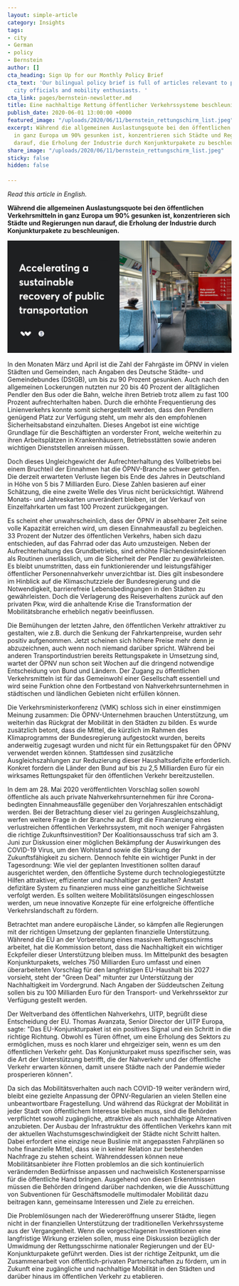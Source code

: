 ```yaml
---
layout: simple-article
category: Insights
tags:
- city
- German
- policy
- Bernstein
author: []
cta_heading: Sign Up for our Monthly Policy Brief
cta_text: 'Our bilingual policy brief is full of articles relevant to policymakers,
  city officials and mobility enthusiasts. '
cta_link: pages/bernstein-newsletter.md
title: Eine nachhaltige Rettung öffentlicher Verkehrssysteme beschleunigen
publish_date: 2020-06-01 13:00:00 +0000
featured_image: "/uploads/2020/06/11/bernstein_rettungschirm_list.jpeg"
excerpt: Während die allgemeinen Auslastungsquote bei den öffentlichen Verkehrsmitteln
  in ganz Europa um 90% gesunken ist, konzentrieren sich Städte und Regierungen nun
  darauf, die Erholung der Industrie durch Konjunkturpakete zu beschleunigen.
share_image: "/uploads/2020/06/11/bernstein_rettungschirm_list.jpeg"
sticky: false
hidden: false

---
```

_Read this article in English._

**Während die allgemeinen Auslastungsquote bei den öffentlichen Verkehrsmitteln in ganz Europa um 90% gesunken ist, konzentrieren sich Städte und Regierungen nun darauf, die Erholung der Industrie durch Konjunkturpakete zu beschleunigen.**

![](/uploads/2020/06/11/bernstein_rettungschirm_body.jpg)

In den Monaten März und April ist die Zahl der Fahrgäste im ÖPNV in vielen Städten und Gemeinden, nach Angaben des Deutsche Städte- und Gemeindebundes (DStGB), um bis zu 90 Prozent gesunken. Auch nach den allgemeinen Lockerungen nutzten nur 20 bis 40 Prozent der alltäglichen Pendler den Bus oder die Bahn, welche ihren Betrieb trotz allem zu fast 100 Prozent aufrechterhalten haben. Durch die erhöhte Frequentierung des Linienverkehrs konnte somit sichergestellt werden, dass den Pendlern genügend Platz zur Verfügung steht, um mehr als den empfohlenen Sicherheitsabstand einzuhalten. Dieses Angebot ist eine wichtige Grundlage für die Beschäftigten an vorderster Front, welche weiterhin zu ihren Arbeitsplätzen in Krankenhäusern, Betriebsstätten sowie anderen wichtigen Dienststellen anreisen müssen.

Doch dieses Ungleichgewicht der Aufrechterhaltung des Vollbetriebs bei einem Bruchteil der Einnahmen hat die ÖPNV-Branche schwer getroffen. Die derzeit erwarteten Verluste liegen bis Ende des Jahres in Deutschland in Höhe von 5 bis 7 Milliarden Euro. Diese Zahlen basieren auf einer Schätzung, die eine zweite Welle des Virus nicht berücksichtigt. Während Monats- und Jahreskarten unverändert bleiben, ist der Verkauf von Einzelfahrkarten um fast 100 Prozent zurückgegangen.

Es scheint eher unwahrscheinlich, dass der ÖPNV in absehbarer Zeit seine volle Kapazität erreichen wird, um diesen Einnahmeausfall zu begleichen. 33 Prozent der Nutzer des öffentlichen Verkehrs, haben sich dazu entschieden, auf das Fahrrad oder das Auto umzusteigen. Neben der Aufrechterhaltung des Grundbetriebs, sind erhöhte Flächendesinfektionen als Routinen unerlässlich, um die Sicherheit der Pendler zu gewährleisten. Es bleibt unumstritten, dass ein funktionierender und leistungsfähiger öffentlicher Personennahverkehr unverzichtbar ist. Dies gilt insbesondere im Hinblick auf die Klimaschutzziele der Bundesregierung und die Notwendigkeit, barrierefreie Lebensbedingungen in den Städten zu gewährleisten. Doch die Verlagerung des Reiseverhaltens zurück auf den privaten Pkw, wird die anhaltende Krise die Transformation der Mobilitätsbranche erheblich negativ beeinflussen.

Die Bemühungen der letzten Jahre, den öffentlichen Verkehr attraktiver zu gestalten, wie z.B. durch die Senkung der Fahrkartenpreise, wurden sehr positiv aufgenommen. Jetzt scheinen sich höhere Preise mehr denn je abzuzeichnen, auch wenn noch niemand darüber spricht. Während bei anderen Transportindustrien bereits Rettungspakete in Umsetzung sind, wartet der ÖPNV nun schon seit Wochen auf die dringend notwendige Entscheidung von Bund und Ländern. Der Zugang zu öffentlichen Verkehrsmitteln ist für das Gemeinwohl einer Gesellschaft essentiell und wird seine Funktion ohne den Fortbestand von Nahverkehrsunternehmen in städtischen und ländlichen Gebieten nicht erfüllen können.

Die Verkehrsministerkonferenz (VMK) schloss sich in einer einstimmigen Meinung zusammen: Die ÖPNV-Unternehmen brauchen Unterstützung, um weiterhin das Rückgrat der Mobilität in den Städten zu bilden. Es wurde zusätzlich betont, dass die Mittel, die kürzlich im Rahmen des Klimaprogramms der Bundesregierung aufgestockt wurden, bereits anderweitig zugesagt wurden und nicht für ein Rettungspaket für den ÖPNV verwendet werden können. Stattdessen sind zusätzliche Ausgleichszahlungen zur Reduzierung dieser Haushaltsdefizite erforderlich. Konkret fordern die Länder den Bund auf bis zu 2,5 Milliarden Euro für ein wirksames Rettungspaket für den öffentlichen Verkehr bereitzustellen.

In dem am 28. Mai 2020 veröffentlichten Vorschlag sollen sowohl öffentliche als auch private Nahverkehrsunternehmen für ihre Corona-bedingten Einnahmeausfälle gegenüber den Vorjahreszahlen entschädigt werden. Bei der Betrachtung dieser viel zu geringen Ausgleichszahlung, werfen weitere Frage in der Branche auf. Birgt die Finanzierung eines verlustreichen öffentlichen Verkehrssystem, mit noch weniger Fahrgästen die richtige Zukunftsinvestition? Der Koalitionsausschuss traf sich am 3. Juni zur Diskussion einer möglichen Bekämpfung der Auswirkungen des COVID-19 Virus, um den Wohlstand sowie die Stärkung der Zukunftsfähigkeit zu sichern. Dennoch fehlte ein wichtiger Punkt in der Tagesordnung: Wie viel der geplanten Investitionen sollten darauf ausgerichtet werden, den öffentliche Systeme durch technologiegestützte Hilfen attraktiver, effizienter und nachhaltiger zu gestalten? Anstatt defizitäre System zu finanzieren muss eine ganzheitliche Sichtweise verfolgt werden. Es sollten weitere Mobilitätslösungen eingeschlossen werden, um neue innovative Konzepte für eine erfolgreiche öffentliche Verkehrslandschaft zu fördern.

Betrachtet man andere europäische Länder, so kämpfen alle Regierungen mit der richtigen Umsetzung der geplanten finanzielle Unterstützung. Während die EU an der Vorbereitung eines massiven Rettungsschirms arbeitet, hat die Kommission betont, dass die Nachhaltigkeit ein wichtiger Eckpfeiler dieser Unterstützung bleiben muss. Im Mittelpunkt des besagten Konjunkturpakets, welches 750 Milliarden Euro umfasst und einen überarbeiteten Vorschlag für den langfristigen EU-Haushalt bis 2027 vorsieht, steht der "Green Deal" mitunter zur Unterstützung der Nachhaltigkeit im Vordergrund. Nach Angaben der Süddeutschen Zeitung sollen bis zu 100 Milliarden Euro für den Transport- und Verkehrssektor zur Verfügung gestellt werden.

Der Weltverband des öffentlichen Nahverkehrs, UITP, begrüßt diese Entscheidung der EU. Thomas Avanzata, Senior Director der UITP Europa, sagte: "Das EU-Konjunkturpaket ist ein positives Signal und ein Schritt in die richtige Richtung. Obwohl es Türen öffnet, um eine Erholung des Sektors zu ermöglichen, muss es noch klarer und ehrgeiziger sein, wenn es um den öffentlichen Verkehr geht. Das Konjunkturpaket muss spezifischer sein, was die Art der Unterstützung betrifft, die der Nahverkehr und der öffentliche Verkehr erwarten können, damit unsere Städte nach der Pandemie wieder prosperieren können".

Da sich das Mobilitätsverhalten auch nach COVID-19 weiter verändern wird, bleibt eine gezielte Anpassung der ÖPNV-Regularien an vielen Stellen eine unbeantwortbare Fragestellung. Und während das Rückgrat der Mobilität in jeder Stadt von öffentlichem Interesse bleiben muss, sind die Behörden verpflichtet sowohl zugängliche, attraktive als auch nachhaltige Alternativen anzubieten. Der Ausbau der Infrastruktur des öffentlichen Verkehrs kann mit der aktuellen Wachstumsgeschwindigkeit der Städte nicht Schritt halten. Dabei erfordert eine einzige neue Buslinie mit angepassten Fahrplänen so hohe finanzielle Mittel, dass sie in keiner Relation zur bestehenden Nachfrage zu stehen scheint. Währenddessen können neue Mobilitätsanbieter ihre Flotten problemlos an die sich kontinuierlich verändernden Bedürfnisse anpassen und nachweislich Kostenersparnisse für die öffentliche Hand bringen. Ausgehend von diesen Erkenntnissen müssen die Behörden dringend darüber nachdenken, wie die Ausschüttung von Subventionen für Geschäftsmodelle multimodaler Mobilität dazu beitragen kann, gemeinsame Interessen und Ziele zu erreichen.

Die Problemlösungen nach der Wiedereröffnung unserer Städte, liegen nicht in der finanziellen Unterstützung der traditionellen Verkehrssysteme aus der Vergangenheit. Wenn die vorgeschlagenen Investitionen eine langfristige Wirkung erzielen sollen, muss eine Diskussion bezüglich der Umwidmung der Rettungsschirme nationaler Regierungen und der EU-Konjunkturpakete geführt werden. Dies ist der richtige Zeitpunkt, um die Zusammenarbeit von öffentlich-privaten Partnerschaften zu fördern, um in Zukunft eine zugängliche und nachhaltige Mobilität in den Städten und darüber hinaus im öffentlichen Verkehr zu etablieren.